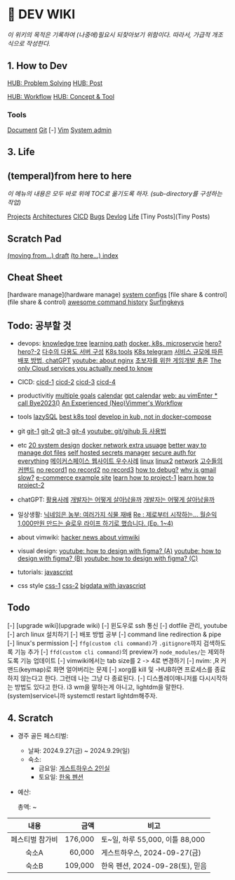 #  DEV WIKI

  _이 위키의 목적은 기록하여 (나중에)필요시 되찾아보기 위함이다.
  따라서, 가급적 개조식으로 작성한다._


## 1. How to Dev

[HUB: Problem Solving](/problem_solving/index.md)
[HUB: Post](/dev-posts/index.md)

[HUB: Workflow](/workflows/index.md)
[HUB: Concept & Tool](/concepts_and_tools/index.md)

### Tools

[ Document](/tools/documentation/index.md)
[ Git](/tools/git_and_github/index.md) [-]
[ Vim](/tools/vim/index.md)
[ System admin](/tools/system_admin/index.md)

## 3. Life


## (temperal)from here to here

  _이 메뉴의 내용은 모두 바로 위에 TOC로 옮기도록 하자. (sub-directory를 구성하는 작업)_

[Projects](Projects)
[Architectures](Architectures)
[CICD](CICD)
[Bugs](Bugs)
[Devlog](Devlog)
[Life](Life)
[Tiny Posts](Tiny Posts)

## Scratch Pad

[(moving from...) draft](draft)
[(to here...) index](./draft/index)

## Cheat Sheet

[hardware manage](hardware manage)
[system configs](system-configs)
[file share & control](file share & control)
[awesome command history](awesome-command-history)
[Surfingkeys](/cheat_sheet/Surfingkeys_extension.md)

## Todo: 공부할 것

- devops:
  [knowledge tree](https://subicura.com/devops/guide/deploy.html)
  [learning path](https://www.youtube.com/watch?v=qJAxwVHKRfU)
  [docker, k8s, microservcie](https://www.youtube.com/watch?v=xdqOxF2JqwU)
  [hero?](https://www.joinc.co.kr/w/FrontPage/man/12/monolithicToMSA)
  [hero?-2](https://www.joinc.co.kr/w/devops)
  [다수의 다용도 서버 구성](https://www.clien.net/service/board/cm_linux/18075108?od=T31&po=7&category=0&groupCd=)
  [K8s tools](https://www.clien.net/service/board/cm_linux/16754746?od=T31&po=19&category=0&groupCd=)
  [K8s telegram](https://www.clien.net/service/board/cm_linux/16301066?od=T31&po=22&category=0&groupCd=)
  [서비스 규모에 따른 배포 방법, chatGPT](https://chat.openai.com/g/g-tXRU6PcBN-devops-gpt/c/f9ecf606-4e2e-418b-9464-efd8d4668a7a)
  [youtube: about nginx](https://www.youtube.com/watch?v=tqZfdffaaBo&ab_channel=%EC%9A%B0%EB%A6%AC%EB%B0%8B_woorimIT)
  [초보자를 위한 게임개발 총론](https://gpgstudy.com/gpgiki/%EC%B4%88%EB%B3%B4%EC%9E%90_Faq)
  [The only Cloud services you actually need to know](https://www.youtube.com/watch?v=gcfB8iIPtbY)


- CICD:
  [cicd-1](https://velog.io/@rmswjdtn/Spring-Docker-Github-Action-Spring-Boot-%EC%9E%90%EB%8F%99%EB%B0%B0%ED%8F%AC%ED%99%98%EA%B2%BD-%EB%A7%8C%EB%93%A4%EA%B8%B0)
  [cicd-2](https://velog.io/@rmswjdtn/posts)
  [cicd-3](https://www.youtube.com/watch?v=6-RtA6FlbgQ)
  [cicd-4](https://nihaldias.medium.com/nginx-vs-serve-for-deploying-react-applications-642c3135aadc)

- productivitiy
  [multiple goals](https://www.youtube.com/watch?v=sxKu2a8glEE)
  [calendar](https://www.youtube.com/watch?v=Y2uOsl_4sXc)
  [gpt calendar](https://www.youtube.com/watch?v=JKJ1rso3WNc)
  [web: au vimEnter \* call Bye2023()](https://au-vimenter.github.io/post/2023-12-23-au-vimenter/)
  [An Experienced (Neo)Vimmer's Workflow](https://seniormars.com/posts/neovim-workflow/)

- tools
  [lazySQL](https://github.com/jorgerojas26/lazysql)
  [best k8s tool](https://www.youtube.com/watch?v=R0HlJsugOAE)
  [develop in kub, not in docker-compose](https://www.youtube.com/watch?v=RTo9Pvo_yiY)

- git
  [git-1](https://www.youtube.com/watch?v=_REmkoIyPW0)
  [git-2](https://www.youtube.com/watch?v=tDOxm4P3udo)
  [git-3](https://www.youtube.com/watch?v=57x4ZzzCr2Y)
  [git-4](https://www.youtube.com/watch?v=K-FKqXj8BAQ&list=WL&index=8)
  [youtube: git/gihub 등 사용법](https://www.youtube.com/watch?v=Zx0XyyVLOho&ab_channel=%EC%82%B6%EC%9D%80%EA%B0%9C%EB%B0%9C)

- etc
  [20 system design](https://www.youtube.com/watch?v=i53Gi_K3o7I)
  [docker network extra usuage](https://www.youtube.com/watch?v=bKFMS5C4CG0)
  [better way to manage dot files](https://www.youtube.com/watch?v=tBoLDpTWVOM)
  [self hosted secrets manager](https://www.youtube.com/watch?v=7t5M4FXqs9E&list=WL&index=29)
  [secure auth for everything](https://www.youtube.com/watch?v=N5unsATNpJk)
  [메이커스페이스 웹사이트 우수사례](https://hanyang3d.kr/)
  [linux](https://www.geeksforgeeks.org/watch-command-in-linux-with-examples/)
  [linux2](https://www.sharedit.co.kr/posts/2000)
  [network](https://matthewpalmer.net/kubernetes-app-developer/articles/kubernetes-networking-guide-beginners.html)
  [고수들의 커맨드](https://www.clien.net/service/board/cm_linux/16461267?od=T31&po=20&category=0&groupCd=)
  [no record1](https://www.youtube.com/watch?v=Kwn1eHZP3C4&ab_channel=Spellthorn)
  [no record2](https://www.youtube.com/watch?v=wUf3UytV4wQ&ab_channel=TreyCodes)
  [no record3](https://www.youtube.com/watch?v=rn3NLshfI24&ab_channel=%EC%9A%B0%EC%95%84%EC%95%84)
  [how to debug?](https://okky.kr/articles/272227)
  [why is gmail slow?](https://for-development.tistory.com/121)
  [e-commerce example site](https://contents.clayful.store/)
  [learn how to project-1](https://github.com/boostcampwm-2022)
  [learn how to project-2](https://www.essential2189.dev/db-performance-fts)

- chatGPT:
  [활용사례](https://www.youtube.com/watch?v=9Ibegk8Yhy0)
  [개발자는 어떻게 살아남을까](https://www.youtube.com/watch?v=U55ex_ga7_k)
  [개발자는 어떻게 살아남을까](https://www.youtube.com/watch?v=M2T-4SoLY-0)

- 일상생활:
  [닉네임은 농부: 여러가지 식물 재배](https://www.clien.net/service/board/lecture/18686416?od=T31&po=0&category=0&groupCd=allreview)
  [Re : 제로부터 시작하는… 월순익 1,000만원 만드는 슬로우 라이프 하기로 했습니다. (Ep. 1~4)](https://www.jianyang.co.kr/p/re-1000-ep-14)

- about vimwiki:
  [hacker news about vimwiki](https://news.ycombinator.com/item?id=13157497)

- visual design:
  [youtube: how to design with figma? (A)](https://www.youtube.com/watch?v=6YpAl-U1ASU)
  [youtube: how to design with figma? (B)](https://www.youtube.com/watch?v=h1gtRXskgoY)
  [youtube: how to design with figma? (C)](https://www.youtube.com/watch?v=l3A9OcUd_Us)

- tutorials:
  [javascript](https://www.squash.io/tutorials/)

- css style
  [css-1](https://animista.net/)
  [css-2](https://www.youtube.com/watch?v=OWaHfpHxgb8)
  [bigdata with javascript](https://www.manning.com/books/data-wrangling-with-javascript?a_aid=datawranglingwithjavascript&a_bid=acc654f9)


## Todo

[-] [upgrade wiki](upgrade wiki)
[-] 윈도우로 ssh 통신
[-] dotfile 관리, youtube
[-] arch linux 설치하기
[-] 배포 방법 공부
[-] command line redirection & pipe
[-] linux's permission
[-] `ffg(custom cli command)`가 `.gitignore`까지 검색하도록 기능 추가
[-] `ffd(custom cli command)`의 preview가 `node_modules/`는 제외하도록 기능 업데이트
[-] vimwiki에서는 tab size를 2 -> 4로 변경하기
[-] nvim: ,R 커맨드(keymap)로 화면 얼어버리는 문제
[-] xorg를 kill 및 -HUB하면 프로세스를 종료하지 않는다고 한다. 그런데 나는 그냥 다 종료된다.
[-] 디스플레이매니저를 다시시작하는 방법도 있다고 한다. i3 wm을 말하는게 아니고, lightdm을 말한다. (system)service니까 systemctl restart lightdm해주자.


## 4. Scratch

- 경주 골든 페스티벌:
  - 날짜: 2024.9.27(금) ~ 2024.9.29(일)
  - 숙소:
    - 금요일: [게스트하우스 2인실](https://www.yeogi.com/domestic-accommodations/11288?checkIn=2024-09-27&checkOut=2024-09-29&personal=2)
    - 토요일: [한옥 펜션](https://www.yeogi.com/domestic-accommodations/67500?checkIn=2024-09-27&checkOut=2024-09-29&personal=2)


- 예산:

  총액: ~

| 내용             | 금액       | 비고                            |
| :--------------: | ---------: | --------------------            |
| 페스티벌 참가비  | 176,000    | 토~일, 하루 55,000, 이틀 88,000 |
| 숙소A            | 60,000     | 게스트하우스, 2024-09-27(금)    |
| 숙소B            | 109,000    | 한옥 펜션, 2024-09-28(토), 믿음 |
